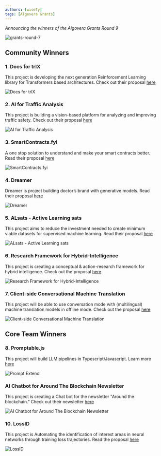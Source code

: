 ```yaml
---
authors: [wiseTy]
tags: [Algovera Grants]
---
```


_Announcing the winners of the Algovera Grants Round 9_

![grants-round-7](./Grants.png)

<!--truncate-->

## Community Winners

### 1. Docs for trlX 

This project is developing the next generation Reinforcement Learning library for Transformers based architectures. Check out their proposal [here](https://forum.algovera.ai/t/docs-for-trlx-the-next-generation-reinforcement-learning-library-for-transformers-based-architectures/385)

![Docs for trlX](./1.png)

### 2. AI for Traffic Analysis

This project is building a vision-based platform for analyzing and improving traffic safety. Check out their proposal [here](https://forum.algovera.ai/t/ai-for-traffic-safety-analysis/378)

![AI for Traffic Analysis](./2.png)

### 3. SmartContracts.fyi

A one stop solution to understand and make your smart contracts better. Read their proposal [here](https://forum.algovera.ai/t/smartcontracts-fyi-one-stop-solution-to-understand-and-make-your-smart-contracts-better/386/7)


![SmartContracts.fyi](./3.png)

### 4. Dreamer

Dreamer is project building doctor’s brand with generative models. Read their proposal [here](https://forum.algovera.ai/t/dreamer-building-doctors-brand-with-generative-models/379)

![Dreamer](./4.png)


### 5. ALsats - Active Learning sats

This project aims to reduce the investment needed to create minimum viable datasets for supervised machine learning. Read their proposal [here](https://forum.algovera.ai/t/alsats-active-learning-for-a-few-sats-3/391)

![ALsats - Active Learning sats](./5.png)

### 6. Research Framework for Hybrid-Intelligence

 This project is creating a conceptual & action-research framework for hybrid intelligence. Check out the proposal [here](https://forum.algovera.ai/t/conceptual-action-research-framework-for-hybrid-intelligence/369)

![Research Framework for Hybrid-Intelligence](./6.png)

### 7. Client-side Conversational Machine Translation

This project will be able to use conversation mode with (multilingual) machine translation models in offline mode. Check out the proposal [here](https://forum.algovera.ai/t/proposal-earnings-call-analysis/280) 

![Client-side Conversational Machine Translation](./7.png)

## Core Team Winners 

### 8. Promptable.js

This project will build LLM pipelines in Typescript/Javascript. Learn more [here](https://forum.algovera.ai/t/promptable-js-build-your-llm-apps-in-typescript-javascript/357)

![Prompt Extend](./8.png)

### AI Chatbot for Around The Blockchain Newsletter
This project is creating a Chat bot for the newsletter "Around the blockchain.”  Check out their newsletter [here](https://www.aroundtheblockchain.xyz/)

![AI Chatbot for Around The Blockchain Newsletter](./9.png)

### 10. LossID
This project is Automating the identification of interest areas in neural networks through training loss trajectories. Read the proposal [here](https://forum.algovera.ai/t/lossid-identifying-targets-for-interpretability-tools-in-neural-networks/373)

![LossID](./10.png)



